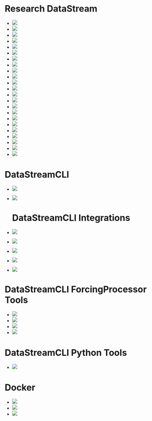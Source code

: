 # Research DataStream
* ![](https://github.com/CIROH-UA/ngen-datastream/actions/workflows/research_datastream_terraform.yaml/badge.svg)
* ![](https://github.com/CIROH-UA/ngen-datastream/actions/workflows/test_research_datastream_fp.yaml/badge.svg)
* ![](https://github.com/CIROH-UA/ngen-datastream/actions/workflows/test_research_datastream_vpu_01.yaml/badge.svg)
* ![](https://github.com/CIROH-UA/ngen-datastream/actions/workflows/test_research_datastream_vpu_02.yaml/badge.svg)
* ![](https://github.com/CIROH-UA/ngen-datastream/actions/workflows/test_research_datastream_vpu_03W.yaml/badge.svg)
* ![](https://github.com/CIROH-UA/ngen-datastream/actions/workflows/test_research_datastream_vpu_03N.yaml/badge.svg)
* ![](https://github.com/CIROH-UA/ngen-datastream/actions/workflows/test_research_datastream_vpu_03S.yaml/badge.svg)
* ![](https://github.com/CIROH-UA/ngen-datastream/actions/workflows/test_research_datastream_vpu_04.yaml/badge.svg)
* ![](https://github.com/CIROH-UA/ngen-datastream/actions/workflows/test_research_datastream_vpu_05.yaml/badge.svg)
* ![](https://github.com/CIROH-UA/ngen-datastream/actions/workflows/test_research_datastream_vpu_06.yaml/badge.svg)
* ![](https://github.com/CIROH-UA/ngen-datastream/actions/workflows/test_research_datastream_vpu_07.yaml/badge.svg)
* ![](https://github.com/CIROH-UA/ngen-datastream/actions/workflows/test_research_datastream_vpu_08.yaml/badge.svg)
* ![](https://github.com/CIROH-UA/ngen-datastream/actions/workflows/test_research_datastream_vpu_09.yaml/badge.svg)
* ![](https://github.com/CIROH-UA/ngen-datastream/actions/workflows/test_research_datastream_vpu_10L.yaml/badge.svg)
* ![](https://github.com/CIROH-UA/ngen-datastream/actions/workflows/test_research_datastream_vpu_10U.yaml/badge.svg)
* ![](https://github.com/CIROH-UA/ngen-datastream/actions/workflows/test_research_datastream_vpu_11.yaml/badge.svg)
* ![](https://github.com/CIROH-UA/ngen-datastream/actions/workflows/test_research_datastream_vpu_12.yaml/badge.svg)
* ![](https://github.com/CIROH-UA/ngen-datastream/actions/workflows/test_research_datastream_vpu_13.yaml/badge.svg)
* ![](https://github.com/CIROH-UA/ngen-datastream/actions/workflows/test_research_datastream_vpu_14.yaml/badge.svg)
* ![](https://github.com/CIROH-UA/ngen-datastream/actions/workflows/test_research_datastream_vpu_15.yaml/badge.svg)
* ![](https://github.com/CIROH-UA/ngen-datastream/actions/workflows/test_research_datastream_vpu_16.yaml/badge.svg)
* ![](https://github.com/CIROH-UA/ngen-datastream/actions/workflows/test_research_datastream_vpu_17.yaml/badge.svg)
* ![](https://github.com/CIROH-UA/ngen-datastream/actions/workflows/test_research_datastream_vpu_18.yaml/badge.svg)

# DataStreamCLI
* ![](https://github.com/CIROH-UA/ngen-datastream/actions/workflows/test_datastream_ngiab.yaml/badge.svg)
* ![](https://github.com/CIROH-UA/ngen-datastream/actions/workflows/test_datastream_options.yaml/badge.svg)

  # DataStreamCLI Integrations
* ![](https://github.com/CIROH-UA/ngen-datastream/actions/workflows/test_datastream_ngiab_troute_v2_1.yaml/badge.svg)
* ![](https://github.com/CIROH-UA/ngen-datastream/actions/workflows/test_datastream_ngiab_troute_v2_2.yaml/badge.svg)
* ![](https://github.com/CIROH-UA/ngen-datastream/actions/workflows/test_hfsubset_v2_1.yaml/badge.svg)
* ![](https://github.com/CIROH-UA/ngen-datastream/actions/workflows/test_hfsubset_v2_2.yaml/badge.svg)
* ![](https://github.com/CIROH-UA/ngen-datastream/actions/workflows/test_teehr_integration.yaml/badge.svg)

# DataStreamCLI ForcingProcessor Tools
* ![](https://github.com/CIROH-UA/ngen-datastream/actions/workflows/forcingprocessor_aws_sources.yaml/badge.svg)
* ![](https://github.com/CIROH-UA/ngen-datastream/actions/workflows/forcingprocessor_gcs_sources.yaml/badge.svg)
* ![](https://github.com/CIROH-UA/ngen-datastream/actions/workflows/forcingprocessor_plotting.yaml/badge.svg)
* ![](https://github.com/CIROH-UA/ngen-datastream/actions/workflows/forcingprocessor_weights.yaml/badge.svg)

# DataStreamCLI Python Tools
* ![](https://github.com/CIROH-UA/ngen-datastream/actions/workflows/datastream_python.yaml/badge.svg)

# Docker
* ![](https://github.com/CIROH-UA/ngen-datastream/actions/workflows/build_test_docker_x86.yaml/badge.svg)
* ![](https://github.com/CIROH-UA/ngen-datastream/actions/workflows/build_test_push_docker_x86.yaml/badge.svg)
* ![](https://github.com/CIROH-UA/ngen-datastream/actions/workflows/build_test_push_docker_arm.yaml/badge.svg)
